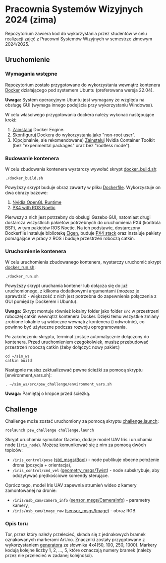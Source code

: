 # Pracownia Systemów Wizyjnych 2024 (zima)

Repozytorium zawiera kod do wykorzystania przez studentów w celu realizacji zajęć z Pracowni Systemów Wizyjnych w semestrze zimowym 2024/2025.

## Uruchomienie

### Wymagania wstępne

Repozytorium zostało przygotowane do wykorzystania wewnątrz kontenera [Docker](https://www.docker.com/) działającego pod systemem Ubuntu (preferowana wersja 22.04).

**Uwaga:** System operacyjnym Ubuntu jest wymagany ze względu na obsługę GUI (wymaga innego podejścia przy wykorzystaniu Windowsa).

W celu właściwego przygotowania dockera należy wykonać następujące kroki:

1. [Zainstaluj](https://docs.docker.com/engine/install/ubuntu/#install-using-the-repository) Docker Engine.
2. [Skonfiguruj](https://docs.docker.com/engine/install/linux-postinstall/#manage-docker-as-a-non-root-user) Dockera do wykorzystania jako "non-root user".
3. (Opcjonalnie, ale rekomendowane) [Zainstaluj](https://docs.nvidia.com/datacenter/cloud-native/container-toolkit/latest/install-guide.html) Nvidia Container Toolkit (bez "experimental packages" oraz bez "rootless mode").

### Budowanie kontenera

W celu zbudowania kontenera wystarczy wywołać skrypt [docker_build.sh](./docker_build.sh):

```
./docker_build.sh
```

Powyższy skrypt buduje obraz zawarty w pliku [Dockerfile](./.devcontainer/Dockerfile).
Wykorzystuje on dwa obrazy bazowe:

1. [Nvidia OpenGL Runtime](https://hub.docker.com/r/nvidia/opengl/tags)
2. [PX4 with ROS Noetic](https://hub.docker.com/r/px4io/px4-dev-ros-noetic)

Pierwszy z nich jest potrzebny do obsługi Gazebo GUI, natomiast drugi dostarcza wszystkich pakietów potrzebnych do uruchomienia PX4 (kontrola BSP), w tym pakietów ROS Noetic.
Na ich podstawie, dostarczony Dockerfile instaluje bibliotekę [Eigen](https://eigen.tuxfamily.org), buduje [PX4 stack](https://github.com/PX4/PX4-Autopilot) oraz instaluje pakiety pomagające w pracy z ROS i buduje przestrzeń roboczą catkin.

### Uruchomienie kontenera

W celu uruchomienia zbudowanego kontenera, wystarczy uruchomić skrypt [docker_run.sh](./docker_run.sh):

```
./docker_run.sh
```

Powyższy skrypt uruchamia kontener lub dołącza się do już uruchomionego, z kilkoma dodatkowymi argumentami (możesz je sprawdzić - większość z nich jest potrzebna do zapewnienia połączenia z GUI pomiędzy Dockerem i Ubuntu).

**Uwaga:** Skrypt montuje również lokalny folder jako folder `src` w przestrzeni roboczej catkin wewnątrz kontenera Docker.
Dzięki temu wszystkie zmiany zrobione lokalnie są widoczne wewnątrz kontenera (i odwrotnie), co powinno być użyteczne podczas rozwoju oprogramowania.

Po zakończeniu skryptu, terminal zostaje automatycznie dołączony do kontenera.
Przed uruchomieniem czegokolwiek, musisz przebudować przestrzeń roboczą catkin (żeby dołączyć nowy pakiet:)

```
cd ~/sim_ws
catkin build
```

Następnie musisz zaktualizować pewne ścieżki za pomocą skryptu [environment_vars.sh]:

```
. ~/sim_ws/src/psw_challenge/environment_vars.sh
```

**Uwaga:** Pamiętaj o kropce przed ścieżką.

## Challenge

Challenge może zostać uruchomiony za pomocą skryptu [challenge.launch](./launch/challenge.launch):

```
roslaunch psw_challenge challenge.launch
```

Skrypt uruchamia symulator Gazebo, dodaje model UAV Iris i uruchamia node (`iris_node`).
Możesz komunikować się z nim za pomocą dwóch topiców:

- `/iris_control/pose` ([std_msgs/Bool](http://docs.ros.org/en/melodic/api/std_msgs/html/msg/Bool.html)) - node publikuje obecne położenie drona (pozycja + orientacja),
- `/iris_control/cmd_vel` ([geometry_msgs/Twist](http://docs.ros.org/en/noetic/api/geometry_msgs/html/msg/Twist.html)) - node subskrybuje, aby odczytywać prędkościowe komendy sterujące.

Oprócz tego, model Iris UAV zapewnia strumień wideo z kamery zamontowanej na dronie:

- `/iris/usb_cam/camera_info` ([sensor_msgs/CameraInfo](http://docs.ros.org/en/noetic/api/sensor_msgs/html/msg/CameraInfo.html)) - parametry kamery,
- `/iris/usb_cam/image_raw` ([sensor_msgs/Image](http://docs.ros.org/en/noetic/api/sensor_msgs/html/msg/Image.html)) - obraz RGB.


### Opis toru

Tor, przez który należy przelecieć, składa się z jednakowych bramek oznakowanych markerami ArUco.
Znaczniki zostały przygotowane z wykorzystaniem [generatora](https://chev.me/arucogen/) ze słownika 4x4(50, 100, 250, 1000).
Markery kodują kolejne liczby 1, 2, ..., 5, które oznaczają numery bramek (należy przez nie przelecieć w zadanej kolejności).